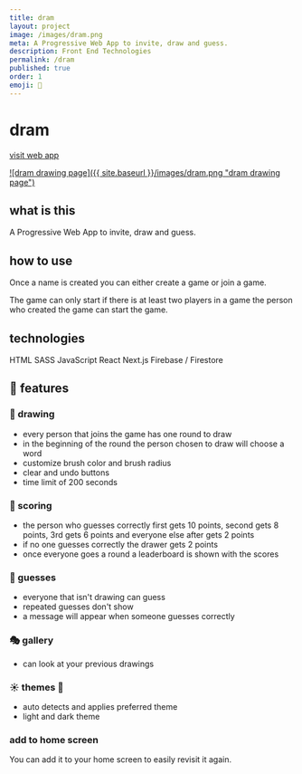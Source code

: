 ```yaml
---
title: dram
layout: project
image: /images/dram.png
meta: A Progressive Web App to invite, draw and guess.
description: Front End Technologies
permalink: /dram
published: true
order: 1
emoji: 🎨
---
```


# dram

<p class="project__intro">
 <a href="https://dram.vercel.app/">visit web app</a>
</p>

<a href="https://dram.vercel.app/">
    ![dram drawing page]({{ site.baseurl }}/images/dram.png "dram drawing page")
</a>

## what is this

A Progressive Web App to invite, draw and guess.

## how to use

Once a name is created you can either create a game or join a game.

The game can only start if there is at least two players in a game the person who created the game can start the game.

## technologies

<div class="project__skills">
    <span class="project__skill">
        HTML
    </span>
    <span class="project__skill">
        SASS
    </span>
    <span class="project__skill">
        JavaScript
    </span>
    <span class="project__skill">
        React 
    </span>
    <span class="project__skill">
        Next.js
    </span>
    <span class="project__skill">
        Firebase / Firestore
    </span>
</div>

## 📖 features

### 🎨 drawing

-   every person that joins the game has one round to draw
-   in the beginning of the round the person chosen to draw will choose a word
-   customize brush color and brush radius
-   clear and undo buttons
-   time limit of 200 seconds

### 🥇 scoring

-   the person who guesses correctly first gets 10 points, second gets 8 points, 3rd gets 6 points and everyone else after gets 2 points
-   if no one guesses correctly the drawer gets 2 points
-   once everyone goes a round a leaderboard is shown with the scores

### 🤔 guesses

-   everyone that isn't drawing can guess
-   repeated guesses don't show
-   a message will appear when someone guesses correctly

### 🎭 gallery

-   can look at your previous drawings

### ☀️ themes 🌙

-   auto detects and applies preferred theme
-   light and dark theme

### add to home screen

You can add it to your home screen to easily revisit it again.

